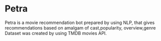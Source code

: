 # Petra

Petra is a movie recommendation bot prepared by using NLP, that gives recommendations based on amalgam of cast,popularity, overview,genre
Dataset was created by using TMDB movies API.  
